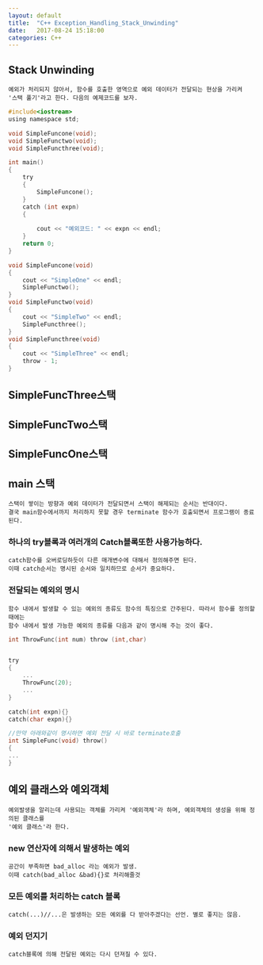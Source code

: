 ```yaml
---
layout: default
title:  "C++ Exception_Handling_Stack_Unwinding"
date:   2017-08-24 15:18:00
categories: C++
---
```


## Stack Unwinding
```
예외가 처리되지 않아서, 함수를 호출한 영역으로 예외 데이터가 전달되는 현상을 가리켜
'스택 풀기'라고 한다. 다음의 예제코드를 보자.
```

```c
#include<iostream>
using namespace std;

void SimpleFuncone(void);
void SimpleFunctwo(void);
void SimpleFuncthree(void);

int main() 
{
	try 
	{
		SimpleFuncone();
	}
	catch (int expn) 
	{
	
		cout << "예외코드: " << expn << endl;
	}
	return 0;
}

void SimpleFuncone(void) 
{
	cout << "SimpleOne" << endl;
	SimpleFunctwo();
}
void SimpleFunctwo(void) 
{
	cout << "SimpleTwo" << endl;
	SimpleFuncthree();
}
void SimpleFuncthree(void) 
{
	cout << "SimpleThree" << endl;
	throw - 1;
}

```

SimpleFuncThree스택
---
SimpleFuncTwo스택
---
SimpleFuncOne스택
---
main 스택
---
```
스택이 쌓이는 방향과 예외 데이터가 전달되면서 스택이 해제되는 순서는 반대이다.
결국 main함수에서까지 처리하지 못할 경우 terminate 함수가 호출되면서 프로그램이 종료된다.
```

### 하나의 try블록과 여러개의 Catch블록또한 사용가능하다.
```
catch함수를 오버로딩하듯이 다른 매개변수에 대해서 정의해주면 된다.
이때 catch순서는 명시된 순서와 일치하므로 순서가 중요하다.
```

### 전달되는 예외의 명시
```
함수 내에서 발생할 수 있는 예외의 종류도 함수의 특징으로 간주된다. 따라서 함수를 정의할 때에는
함수 내에서 발생 가능한 예외의 종류를 다음과 같이 명시해 주는 것이 좋다.
```

```c
int ThrowFunc(int num) throw (int,char)


try
{
	...
	ThrowFunc(20);
	...
}

catch(int expn){}
catch(char expn){}

//만약 아래와같이 명시하면 예외 전달 시 바로 terminate호출
int SimpleFunc(void) throw()
{
...
}
```

## 예외 클래스와 예외객체

```
예외발생을 알리는데 사용되는 객체를 가리켜 '예외객체'라 하며, 예외객체의 생성을 위해 정의된 클래스를
'예외 클래스'라 한다.
```

### new 연산자에 의해서 발생하는 예외
```
공간이 부족하면 bad_alloc 라는 예외가 발생.
이때 catch(bad_alloc &bad){}로 처리해줄것
```

### 모든 예외를 처리하는 catch 블록
```
catch(...)//...은 발생하는 모든 예외를 다 받아주겠다는 선언. 별로 좋지는 않음.

```

### 예외 던지기
```
catch블록에 의해 전달된 예외는 다시 던져질 수 있다.
```
